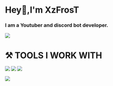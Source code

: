 # **Hey👋,I'm XzFrosT**
### I am a Youtuber and discord bot developer.
![](https://img.shields.io/badge/%20-YouTube-red)




#                      ⚒️ TOOLS I WORK WITH

![](https://camo.githubusercontent.com/cc96d7d28a6ca21ddbb1f2521d751d375230ed840271e6a4c8694cf87cc60c14/68747470733a2f2f696d672e736869656c64732e696f2f62616467652f6e6f64652e6a732532302d2532333433383533442e7376673f267374796c653d666f722d7468652d6261646765266c6f676f3d6e6f64652e6a73266c6f676f436f6c6f723d7768697465) ![](https://camo.githubusercontent.com/62d37abe760867620e0baea1066303719d630a82936837ba7bff6b0c754e3c9f/68747470733a2f2f696d672e736869656c64732e696f2f62616467652f6a6176617363726970742532302d2532333332333333302e7376673f267374796c653d666f722d7468652d6261646765266c6f676f3d6a617661736372697074266c6f676f436f6c6f723d253233463744463145) ![](https://camo.githubusercontent.com/030a9c2197df453db74fe1442b4d8d50ff5467a8996f7894a802731aa9d6db96/68747470733a2f2f696d672e736869656c64732e696f2f62616467652f517569636b44422d2532333465613934622e7376673f267374796c653d666f722d7468652d6261646765266c6f676f3d717569636b6462266c6f676f436f6c6f723d7768697465)


![](https://camo.githubusercontent.com/a8b23e25244e36a005716d809f1b6ae66aac6152568840d48307a15629a2e51d/68747470733a2f2f6769746875622d726561646d652d73746174732e76657263656c2e6170702f6170692f746f702d6c616e67732f3f757365726e616d653d6b6f6f6c77697a61266c61796f75743d636f6d7061637426686964653d68746d6c)


<!--
**XzFrosT/XzFrosT** is a ✨ _special_ ✨ repository because its `README.md` (this file) appears on your GitHub profile.

Here are some ideas to get you started:

- 🔭 I’m currently working on ...
- 🌱 I’m currently learning ...
- 👯 I’m looking to collaborate on ...


th ...
- 💬 Ask me about ...
- 📫 How to reach me: ...
- 😄 Pronouns: ...
- ⚡ Fun fact: ...

